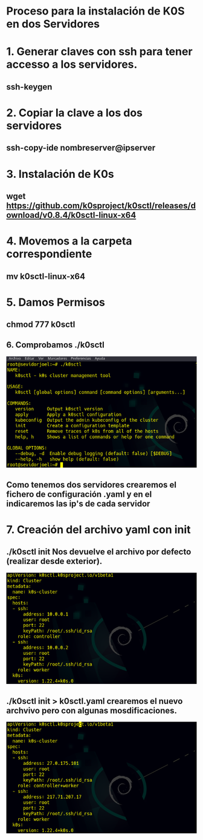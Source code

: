  # Proceso para la instalación de K0S en dos Servidores
 # 1.  Generar claves con ssh para tener accesso a los servidores.
 ## ssh-keygen 
 # 2. Copiar la clave a los dos servidores
 ## ssh-copy-ide nombreserver@ipserver

 # 3. Instalación de K0s
 ## wget https://github.com/k0sproject/k0sctl/releases/download/v0.8.4/k0sctl-linux-x64


# 4. Movemos  a la carpeta correspondiente
 ## mv k0sctl-linux-x64

 # 5. Damos Permisos
 ## chmod 777 k0sctl

 ## 6. Comprobamos ./k0sctl
 ![img](https://github.com/abarcajoel/K0S/blob/main/img/instalacion.png)

 ## Como tenemos dos servidores crearemos el fichero de configuración  .yaml y en el indicaremos las ip's de cada servidor
 # 7. Creación del archivo yaml con init
 ## ./k0sctl init  Nos devuelve el archivo por defecto (realizar desde exterior).
 ![img](https://github.com/abarcajoel/K0S/blob/main/img/k0sctl_init.png)
 ## ./k0sctl init > k0sctl.yaml crearemos el nuevo archvivo pero con algunas mosdificaciones.
 ![img](https://github.com/abarcajoel/K0S/blob/main/img/archivo_yaml_dos_hosts.png)
